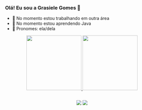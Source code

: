 ### Olá! Eu sou a Grasiele Gomes 👋


- 🔭 No momento estou trabalhando em outra área
- 📔 No momento estou aprendendo Java 
- 🤩 Pronomes: ela/dela

<div align="center">
  <a href="https://github.com/ggms13">
  <img height="180em" src="https://github-readme-stats.vercel.app/api?username=ggms13&show_icons=true&theme=synthwave&include_all_commits=true&count_private=true"/>
  <img height="180em" src="https://github-readme-stats.vercel.app/api/top-langs/?username=ggms13&layout=compact&langs_count=7&theme=synthwave"/>
</div>

##
<div align="center">
 <a href="https://www.linkedin.com/in/grasielep-gomes/" target="_blank"><img src="https://img.shields.io/badge/-LinkedIn-%230077B5?style=for-the-badge&logo=linkedin&logoColor=white" target="_blank"></a> 
  <a href = "mailto:grasielegomes13@gmail.com"><img src="https://img.shields.io/badge/-Gmail-%23333?style=for-the-badge&logo=gmail&logoColor=white" target="_blank"></a>
</div>
